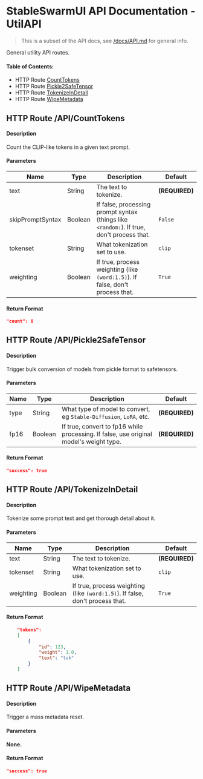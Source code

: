 # StableSwarmUI API Documentation - UtilAPI

> This is a subset of the API docs, see [/docs/API.md](/docs/API.md) for general info.

General utility API routes.

#### Table of Contents:

- HTTP Route [CountTokens](#http-route-apicounttokens)
- HTTP Route [Pickle2SafeTensor](#http-route-apipickle2safetensor)
- HTTP Route [TokenizeInDetail](#http-route-apitokenizeindetail)
- HTTP Route [WipeMetadata](#http-route-apiwipemetadata)

## HTTP Route /API/CountTokens

#### Description

Count the CLIP-like tokens in a given text prompt.

#### Parameters

| Name | Type | Description | Default |
| --- | --- | --- | --- |
| text | String | The text to tokenize. | **(REQUIRED)** |
| skipPromptSyntax | Boolean | If false, processing prompt syntax (things like `<random:`). If true, don't process that. | `False` |
| tokenset | String | What tokenization set to use. | `clip` |
| weighting | Boolean | If true, process weighting (like `(word:1.5)`). If false, don't process that. | `True` |

#### Return Format

```json
"count": 0
```

## HTTP Route /API/Pickle2SafeTensor

#### Description

Trigger bulk conversion of models from pickle format to safetensors.

#### Parameters

| Name | Type | Description | Default |
| --- | --- | --- | --- |
| type | String | What type of model to convert, eg `Stable-Diffusion`, `LoRA`, etc. | **(REQUIRED)** |
| fp16 | Boolean | If true, convert to fp16 while processing. If false, use original model's weight type. | **(REQUIRED)** |

#### Return Format

```json
"success": true
```

## HTTP Route /API/TokenizeInDetail

#### Description

Tokenize some prompt text and get thorough detail about it.

#### Parameters

| Name | Type | Description | Default |
| --- | --- | --- | --- |
| text | String | The text to tokenize. | **(REQUIRED)** |
| tokenset | String | What tokenization set to use. | `clip` |
| weighting | Boolean | If true, process weighting (like `(word:1.5)`). If false, don't process that. | `True` |

#### Return Format

```json
    "tokens":
    [
        {
            "id": 123,
            "weight": 1.0,
            "text": "tok"
        }
    ]
```

## HTTP Route /API/WipeMetadata

#### Description

Trigger a mass metadata reset.

#### Parameters

**None.**

#### Return Format

```json
"success": true
```


